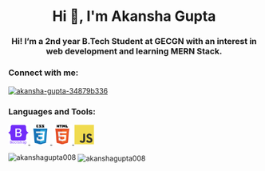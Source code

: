 <h1 align="center">Hi 👋, I'm Akansha Gupta</h1>
<h3 align="center">Hi! I’m a 2nd year B.Tech Student at GECGN with an interest in web development and learning MERN Stack.</h3>


<h3 align="left">Connect with me:</h3>
<p align="left">
<a href="https://linkedin.com/in/akansha-gupta-34879b336" target="blank"><img align="center" src="https://raw.githubusercontent.com/rahuldkjain/github-profile-readme-generator/master/src/images/icons/Social/linked-in-alt.svg" alt="akansha-gupta-34879b336" height="30" width="40" /></a>
</p>

<h3 align="left">Languages and Tools:</h3>
<p align="left"> <a href="https://getbootstrap.com" target="_blank" rel="noreferrer"> <img src="https://raw.githubusercontent.com/devicons/devicon/master/icons/bootstrap/bootstrap-plain-wordmark.svg" alt="bootstrap" width="40" height="40"/> </a> <a href="https://www.w3schools.com/css/" target="_blank" rel="noreferrer"> <img src="https://raw.githubusercontent.com/devicons/devicon/master/icons/css3/css3-original-wordmark.svg" alt="css3" width="40" height="40"/> </a> <a href="https://www.w3.org/html/" target="_blank" rel="noreferrer"> <img src="https://raw.githubusercontent.com/devicons/devicon/master/icons/html5/html5-original-wordmark.svg" alt="html5" width="40" height="40"/> </a> <a href="https://developer.mozilla.org/en-US/docs/Web/JavaScript" target="_blank" rel="noreferrer"> <img src="https://raw.githubusercontent.com/devicons/devicon/master/icons/javascript/javascript-original.svg" alt="javascript" width="40" height="40"/> </a> </p>

<p><img align="left" src="https://github-readme-stats.vercel.app/api/top-langs?username=akanshagupta008&show_icons=true&locale=en&layout=compact" alt="akanshagupta008" /></p>

<p>&nbsp;<img align="center" src="https://github-readme-stats.vercel.app/api?username=akanshagupta008&show_icons=true&locale=en" alt="akanshagupta008" /></p>
